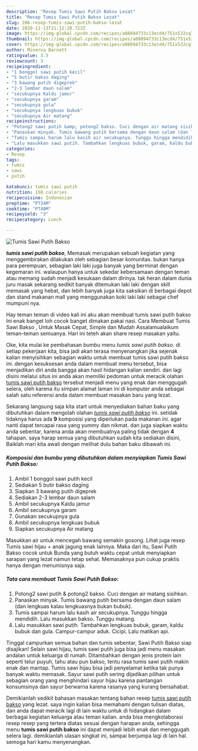 ```yaml
---
description: "Resep Tumis Sawi Putih Bakso Lezat"
title: "Resep Tumis Sawi Putih Bakso Lezat"
slug: 286-resep-tumis-sawi-putih-bakso-lezat
date: 2020-11-13T21:12:20.723Z
image: https://img-global.cpcdn.com/recipes/a08894733c13ecd4/751x532cq70/tumis-sawi-putih-bakso-foto-resep-utama.jpg
thumbnail: https://img-global.cpcdn.com/recipes/a08894733c13ecd4/751x532cq70/tumis-sawi-putih-bakso-foto-resep-utama.jpg
cover: https://img-global.cpcdn.com/recipes/a08894733c13ecd4/751x532cq70/tumis-sawi-putih-bakso-foto-resep-utama.jpg
author: Minerva Barnett
ratingvalue: 3.5
reviewcount: 3
recipeingredient:
- "1 bonggol sawi putih kecil"
- "5 butir bakso daging"
- "3 bawang putih digeprek"
- "2-3 lembar daun salam"
- "secukupnya Kaldu jamur"
- "secukupnya garam"
- "secukupnya gula"
- "secukupnya lengkuas bubuk"
- "secukupnya Air matang"
recipeinstructions:
- "Potong2 sawi putih &amp; potong2 bakso. Cuci dengan air matang sisihkan."
- "Panaskan minyak. Tumis bawang putih bersama dengan daun salam (dan lengkuas kalau lengkuasnya bukan bubuk)."
- "Tumis sampai harum lalu kasih air secukupnya. Tunggu hingga mendidih. Lalu masukkan bakso. Tunggu matang."
- "Lalu masukkan sawi putih. Tambahkan lengkuas bubuk, garam, kaldu bubuk dan gula. Campur-campur aduk. Cicipi. Lalu matikan api."
categories:
- Resep
tags:
- tumis
- sawi
- putih

katakunci: tumis sawi putih 
nutrition: 158 calories
recipecuisine: Indonesian
preptime: "PT34M"
cooktime: "PT40M"
recipeyield: "3"
recipecategory: Lunch

---
```



![Tumis Sawi Putih Bakso](https://img-global.cpcdn.com/recipes/a08894733c13ecd4/751x532cq70/tumis-sawi-putih-bakso-foto-resep-utama.jpg)

<b><i>tumis sawi putih bakso</i></b>, Memasak merupakan sebuah kegiatan yang menggembirakan dilakukan oleh sebagian besar komunitas. bukan hanya para perempuan, sebagian laki laki juga banyak yang berminat dengan kegemaran ini. walaupun hanya untuk sekedar kebersamaan dengan teman atau memang sudah menjadi kesukaan dalam dirinya. tak heran dalam dunia juru masak sekarang sedikit banyak ditemukan laki laki dengan skill memasak yang hebat, dan lebih banyak juga kita saksikan di berbagai depot dan stand makanan mall yang menggunakan koki laki laki sebagai chef mumpuni nya.

Hay teman teman di video kali ini aku akan membuat tumis sawi putih bakso Ini enak banget loh cocok banget dimakan pakai nasi. Cara Membuat Tumis Sawi Bakso , Untuk Masak Cepat, Simple dan Mudah Assalamualaikum teman-teman semuanya. Hari ini teteh akan share resep masakan yaitu.

Oke, kita mulai ke pembahasan bumbu menu <i>tumis sawi putih bakso</i>. di setiap pekerjaan kita, bisa jadi akan terasa menyenangkan jika sejenak kalian menyisihkan sebagian waktu untuk membuat tumis sawi putih bakso ini. dengan kesuksesan anda dalam membuat menu tersebut, bisa menjadikan diri anda bangga akan hasil hidangan kalian sendiri. dan lagi disini melalui situs ini anda akan memiliki pedoman untuk meracik olahan <u>tumis sawi putih bakso</u> tersebut menjadi menu yang enak dan menggugah selera, oleh karena itu simpan alamat laman ini di komputer anda sebagai salah satu referensi anda dalam membuat masakan baru yang lezat.


Sekarang langsung saja kita start untuk menyediakan bahan baku yang dibutuhkan dalam mengolah olahan <u><i>tumis sawi putih bakso</i></u> ini. setidak tidaknya harus ada <b>9</b> komposisi yang diperlukan pada makanan ini. agar nanti dapat tercapai rasa yang yummy dan nikmat. dan juga siapkan waktu anda sebentar, karena anda akan membuatnya paling tidak dengan <b>4</b> tahapan. saya harap semua yang dibutuhkan sudah kita sediakan disini, Baiklah mari kita awali dengan melihat dulu bahan baku dibawah ini.

<!--inarticleads1-->

##### Komposisi dan bumbu yang dibutuhkan dalam menyiapkan Tumis Sawi Putih Bakso:

1. Ambil 1 bonggol sawi putih kecil
1. Sediakan 5 butir bakso daging
1. Siapkan 3 bawang putih digeprek
1. Sediakan 2-3 lembar daun salam
1. Ambil secukupnya Kaldu jamur
1. Ambil secukupnya garam
1. Gunakan secukupnya gula
1. Ambil secukupnya lengkuas bubuk
1. Siapkan secukupnya Air matang


Masukkan air untuk mencegah bawang semakin gosong. Lihat juga resep Tumis sawi hijau + anak jagung enak lainnya. Maka dari itu, Sawi Putih Bakso cocok untuk Bunda yang butuh waktu cepat untuk menyiapkan sarapan yang lezat namun tetap sehat. Memasaknya pun cukup praktis hanya dengan menumisnya saja. 

<!--inarticleads2-->

##### Tata cara membuat Tumis Sawi Putih Bakso:

1. Potong2 sawi putih &amp; potong2 bakso. Cuci dengan air matang sisihkan.
1. Panaskan minyak. Tumis bawang putih bersama dengan daun salam (dan lengkuas kalau lengkuasnya bukan bubuk).
1. Tumis sampai harum lalu kasih air secukupnya. Tunggu hingga mendidih. Lalu masukkan bakso. Tunggu matang.
1. Lalu masukkan sawi putih. Tambahkan lengkuas bubuk, garam, kaldu bubuk dan gula. Campur-campur aduk. Cicipi. Lalu matikan api.


Tinggal campurkan semua bahan dan tumis sebentar, Sawi Putih Bakso siap disajikan! Selain sawi hijau, tumis sawi putih juga bisa jadi menu masakan andalan untuk keluarga di rumah. Ditambahkan dengan jenis protein lain seperti telur puyuh, tahu atau pun bakso, tentu rasa tumis sawi putih makin enak dan mantap. Tumis sawi hijau bisa jadi penyelamat ketika tak punya banyak waktu memasak. Sayur sawi putih sering dijadikan pilihan untuk sebagian orang yang menghindari sayur hijau karena pantangan konsumsinya dan sayur berwarna karena rasanya yang kurang bersahabat. 

Demikianlah sedikit bahasan masakan tentang bahan resep <u>tumis sawi putih bakso</u> yang lezat. saya ingin kalian bisa memahami dengan tulisan diatas, dan anda dapat meracik lagi di lain waktu untuk di hidangkan dalam berbagai kegiatan keluarga atau teman kalian. anda bisa mengkolaborasi resep resep yang tertera diatas sesuai dengan harapan anda, sehingga menu <b>tumis sawi putih bakso</b> ini dapat menjadi lebih enak dan menggugah selera lagi. demikianlah ulasan singkat ini, sampai berjumpa lagi di lain hal. semoga hari kamu menyenangkan.
